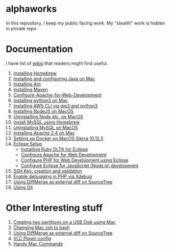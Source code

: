 # alphaworks
In this repository, I keep my public facing work.
My "stealth" work is hidden in private repo

# Documentation
I have list of [wikis](https://github.com/rajivkanaujia/alphaworks/wiki) that readers might find useful.
1. [Installing Homebrew](https://github.com/rajivkanaujia/alphaworks/wiki/Installing-Homebrew)
2. [Installing and configuring Java on Mac](https://github.com/rajivkanaujia/alphaworks/wiki/Installing-and-configuring-Java-on-Mac)
3. [Installing Ant](https://github.com/rajivkanaujia/alphaworks/wiki/Installing-Ant)
4. [Installing Maven](https://github.com/rajivkanaujia/alphaworks/wiki/Installing-Maven)
5. [Configure-Apache-for-Web-Development](https://github.com/rajivkanaujia/alphaworks/wiki/Configure-Apache-for-Web-Development)
6. [Installing python3 on Mac](https://github.com/rajivkanaujia/alphaworks/wiki/Installing-python3-on-Mac)
7. [Installing AWS CLI via pip3 and python3](https://github.com/rajivkanaujia/alphaworks/wiki/Installing-AWS-CLI-via-pip3-and-python3)
8. [Installing NodeJS on MacOS](https://github.com/rajivkanaujia/alphaworks/wiki/Installing-NodeJS-on-MacOS)
9. [Uninstalling Node etc. on MacOS](https://github.com/rajivkanaujia/alphaworks/wiki/Uninstalling-Node-etc.-on-MacOS)
10. [Install MySQL using Homebrew](https://github.com/rajivkanaujia/alphaworks/wiki/Install-MySQL-using-Homebrew)
11. [Uninstalling MySQL on MacOS](https://github.com/rajivkanaujia/alphaworks/wiki/Uninstalling-MySQL-on-MacOS)
12. [Installing Apache 2.4 on Mac](https://github.com/rajivkanaujia/alphaworks/wiki/Installing-Apache-2.4-on-Mac)
13. [Setting up Docker on MacOS Sierra 10.12.5](https://github.com/rajivkanaujia/alphaworks/wiki/Setting-up-Docker-on-MacOS-Sierra-10.12.5)
14. [Eclipse Setup](https://github.com/rajivkanaujia/alphaworks/wiki/Eclipse-Setup)
    * [Installing Ruby DLTK for Eclipse](https://github.com/rajivkanaujia/alphaworks/wiki/Installing-Ruby-DLTK-for-Eclipse)
    * [Configure Apache for Web Development](https://github.com/rajivkanaujia/alphaworks/wiki/Configure-Apache-for-Web-Development)
    * [Configure PHP for Web Development using Eclipse](https://github.com/rajivkanaujia/alphaworks/wiki/Configure-PHP-for-Web-Development-using-Eclipse)
    * [Configure Eclipse for JavaScript (Node.js) development](https://github.com/rajivkanaujia/alphaworks/wiki/Configure-Eclipse-for-JavaScript-(Node.js)-development)
15. [SSH Key: creation and validation](https://github.com/rajivkanaujia/alphaworks/wiki/SSH-Key-creation-and-validation)
16. [Enable debugging in PHP via Xdebug](https://github.com/rajivkanaujia/alphaworks/wiki/Enable-debugging-in-PHP-via-Xdebug)
17. [Using DiffMerge as external diff on SourceTree](https://github.com/rajivkanaujia/alphaworks/wiki/Using-DiffMerge-as-external-diff-on-SourceTree)
18. [Using Git](https://github.com/rajivkanaujia/alphaworks/wiki/Using-Git)

# Other Interesting stuff
1. [Creating two partitions on a USB Disk using Mac](https://github.com/rajivkanaujia/alphaworks/wiki/Creating-two-partitions--on-a-USB-Disk-using-Mac)
2. [Changing Mac zsh to bash](https://github.com/rajivkanaujia/alphaworks/wiki/Changing-Mac-zsh-to-bash)
3. [Using DiffMerge as external diff on SourceTree](https://github.com/rajivkanaujia/alphaworks/wiki/Using-DiffMerge-as-external-diff-on-SourceTree)
4. [VLC Player config](https://github.com/rajivkanaujia/alphaworks/wiki/VLC-Player-config)
5. [Handy Mac Commands](https://github.com/rajivkanaujia/alphaworks/wiki/Handy-Mac-Commands)

